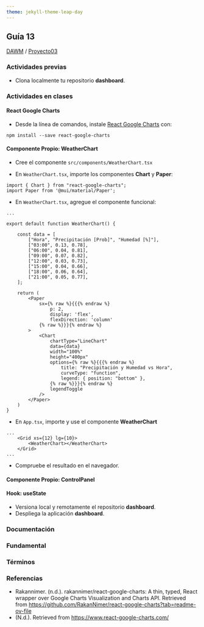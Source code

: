 ```yaml
---
theme: jekyll-theme-leap-day
---
```


## Guía 13

[DAWM](/DAWM/) / [Proyecto03](/DAWM/proyectos/2024/proyecto03)

### Actividades previas

* Clona localmente tu repositorio **dashboard**.

### Actividades en clases

#### React Google Charts

* Desde la línea de comandos, instale [React Google Charts](https://www.react-google-charts.com/) con:

```prompt
npm install --save react-google-charts
```

#### Componente Propio: WeatherChart

* Cree el componente `src/components/WeatherChart.tsx`

* En `WeatherChart.tsx`, importe los componentes **Chart** y **Paper**:

```tsx
import { Chart } from "react-google-charts";
import Paper from '@mui/material/Paper';
``` 

* En `WeatherChart.tsx`, agregue el componente funcional:

```tsx
...

export default function WeatherChart() {

    const data = [
        ["Hora", "Precipitación [Prob]", "Humedad [%]"],
        ["03:00", 0.13, 0.78],
        ["06:00", 0.04, 0.81],
        ["09:00", 0.07, 0.82],
        ["12:00", 0.03, 0.73],
        ["15:00", 0.04, 0.66],
        ["18:00", 0.06, 0.64],
        ["21:00", 0.05, 0.77],
    ];

    return (
        <Paper
            sx={% raw %}{{{% endraw %}
                p: 2,
                display: 'flex',
                flexDirection: 'column'
            {% raw %}}}{% endraw %}
        >
            <Chart
                chartType="LineChart"
                data={data}
                width="100%"
                height="400px"
                options={% raw %}{{{% endraw %}
                    title: "Precipitación y Humedad vs Hora",
                    curveType: "function",
                    legend: { position: "bottom" },
                {% raw %}}}{% endraw %}
                legendToggle
            />
        </Paper>
    )
}
```

* En `App.tsx`, importe y use el componente **WeatherChart**

```tsx
...
	<Grid xs={12} lg={10}>
		<WeatherChart></WeatherChart>
	</Grid>
...
```

* Compruebe el resultado en el navegador.

#### Componente Propio: ControlPanel

#### Hook: useState

* Versiona local y remotamente el repositorio **dashboard**.
* Despliega la aplicación **dashboard**.

### Documentación

### Fundamental

### Términos

### Referencias

* Rakannimer. (n.d.). rakannimer/react-google-charts: A thin, typed, React wrapper over Google Charts Visualization and Charts API. Retrieved from https://github.com/RakanNimer/react-google-charts?tab=readme-ov-file
* (N.d.). Retrieved from https://www.react-google-charts.com/